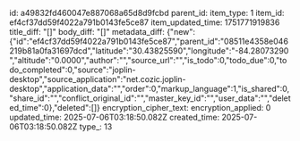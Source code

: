 id: a49832fd460047e887068a65d8d9fcbd
parent_id: 
item_type: 1
item_id: ef4cf37dd59f4022a791b0143fe5ce87
item_updated_time: 1751771919836
title_diff: "[]"
body_diff: "[]"
metadata_diff: {"new":{"id":"ef4cf37dd59f4022a791b0143fe5ce87","parent_id":"08511e4358e046219b81a0fa31697dcd","latitude":"30.43825590","longitude":"-84.28073290","altitude":"0.0000","author":"","source_url":"","is_todo":0,"todo_due":0,"todo_completed":0,"source":"joplin-desktop","source_application":"net.cozic.joplin-desktop","application_data":"","order":0,"markup_language":1,"is_shared":0,"share_id":"","conflict_original_id":"","master_key_id":"","user_data":"","deleted_time":0},"deleted":[]}
encryption_cipher_text: 
encryption_applied: 0
updated_time: 2025-07-06T03:18:50.082Z
created_time: 2025-07-06T03:18:50.082Z
type_: 13